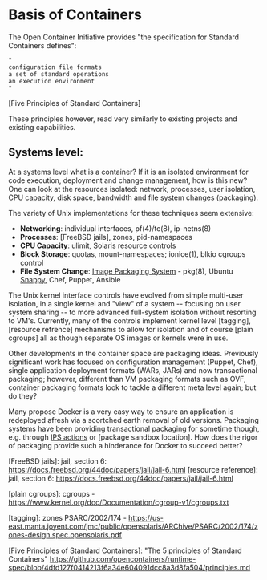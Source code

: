 # Basis of Containers

The Open Container Initiative provides "the specification for Standard Containers defines":

````
"
configuration file formats
a set of standard operations
an execution environment
"
````
[Five Principles of Standard Containers]

These principles however, read very similarly to existing projects and existing capabilities.

## Systems level:
At a systems level what is a container? If it is an isolated environment for code execution, deployment and change management, how is this new? One can look at the resources isolated: network, processes, user isolation, CPU capacity, disk space, bandwidth and file system changes (packaging).

The variety of Unix implementations for these techniques seem extensive:
* __Networking__: individual interfaces, pf(4)/tc(8), ip-netns(8)
* __Processes__: [FreeBSD jails], zones, pid-namespaces
* __CPU Capacity__: ulimit, Solaris resource controls
* __Block Storage__: quotas, mount-namespaces; ionice(1), blkio cgroups control
* __File System Change__: [Image Packaging System] - pkg(8), Ubuntu [Snappy], Chef, Puppet, Ansible

The Unix kernel interface controls have evolved from simple multi-user isolation, in a single kernel and "view" of a system -- focusing on user system sharing -- to more advanced full-system isolation without resorting to VM's. Currently, many of the controls implement kernel level [tagging], [resource refrence] mechanisms to allow for isolation and of course [plain cgroups] all as though separate OS images or kernels were in use. 

Other developments in the container space are packaging ideas. Previously significant work has focused on configuration management (Puppet, Chef), single application deployment formats (WARs, JARs) and now transactional packaging; however, different than VM packaging formats such as OVF, container packaging formats look to tackle a different meta level again; but do they?

Many propose Docker is a very easy way to ensure an application is redeployed afresh via a scortched earth removal of old versions. Packaging systems have been providing transactional packaging for sometime though, e.g. through [IPS actions] or [package sandbox location]. How does the rigor of packaging provide such a hinderance for Docker to succeed better?

[FreeBSD jails]: jail, section 6: https://docs.freebsd.org/44doc/papers/jail/jail-6.html
[resource reference]: jail, section 6: https://docs.freebsd.org/44doc/papers/jail/jail-6.html

[plain cgroups]: cgroups - https://www.kernel.org/doc/Documentation/cgroup-v1/cgroups.txt

[tagging]: zones PSARC/2002/174 - https://us-east.manta.joyent.com/jmc/public/opensolaris/ARChive/PSARC/2002/174/zones-design.spec.opensolaris.pdf

[Five Principles of Standard Containers]: "The 5 principles of Standard Containers" https://github.com/opencontainers/runtime-spec/blob/4dfd127f0414213f6a34e604091dcc8a3d8fa504/principles.md

[Snappy]: http://www.markshuttleworth.com/archives/1434

[IPS actions]: https://java.net/projects/ips/sources/pkg-gate/content/doc/actions.txt

[Image Packaging System]: http://www.oug.org/files/presentations/ips-losug.pdf
